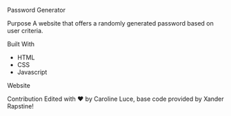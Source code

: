  Password Generator

Purpose
A website that offers a randomly generated password based on user criteria.

Built With 
* HTML
* CSS
* Javascript

 Website

 Contribution
Edited with ❤️ by Caroline Luce, base code provided by  Xander Rapstine!

